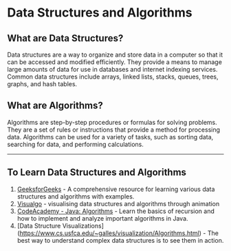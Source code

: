 # Data Structures and Algorithms

## What are Data Structures?
Data structures are a way to organize and store data in a computer so that it can be accessed and modified efficiently. They provide a means to manage large amounts of data for use in databases and internet indexing services. Common data structures include arrays, linked lists, stacks, queues, trees, graphs, and hash tables.

## What are Algorithms?
Algorithms are step-by-step procedures or formulas for solving problems. They are a set of rules or instructions that provide a method for processing data. Algorithms can be used for a variety of tasks, such as sorting data, searching for data, and performing calculations. 

---

## To Learn Data Structures and Algorithms
1. [GeeksforGeeks](https://www.geeksforgeeks.org/data-structures/) - A comprehensive resource for learning various data structures and algorithms with examples.
2. [Visualgo](https://visualgo.net/en) - visualising data structures and algorithms through animation
3. [CodeAcademy - Java: Algorithms](https://www.codecademy.com/enrolled/courses/java-algorithms) - Learn the basics of recursion and how to implement and analyze important algorithms in Java.
4. [Data Structure Visualizations] (https://www.cs.usfca.edu/~galles/visualization/Algorithms.html) - The best way to understand complex data structures is to see them in action.  
